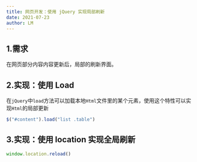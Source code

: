 ```yaml
---
title: 网页开发：使用 jQuery 实现局部刷新
date: 2021-07-23
author: LM
---
```


## 1.需求

在网页部分内容内容更新后，局部的刷新界面。

## 2.实现：使用 Load 

在`jQuery`中`load`方法可以加载本地`Html`文件里的某个元素，使用这个特性可以实现`Html`的局部更新

```javascript
$("#content").load("list .table")
```

## 3.实现：使用 location 实现全局刷新

```javascript
window.location.reload()
```


